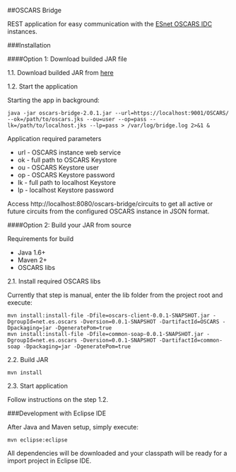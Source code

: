##OSCARS Bridge

REST application for easy communication with the [ESnet OSCARS IDC](https://github.com/esnet/oscars) instances.

###Installation

####Option 1: Download builded JAR file

1.1. Download builded JAR from [here](http://meican-cipo.inf.ufrgs.br/playground/oscars-bridge-2.0.1.jar)

1.2. Start the application

Starting the app in background:

```
java -jar oscars-bridge-2.0.1.jar --url=https://localhost:9001/OSCARS/ --ok=/path/to/oscars.jks --ou=user --op=pass --lk=/path/to/localhost.jks --lp=pass > /var/log/bridge.log 2>&1 &
```

Application required parameters

- url - OSCARS instance web service
- ok - full path to OSCARS Keystore
- ou - OSCARS Keystore user
- op - OSCARS Keystore password
- lk - full path to localhost Keystore
- lp - localhost Keystore password

Access http://localhost:8080/oscars-bridge/circuits to get all active or future circuits from the configured OSCARS instance in JSON format.

####Option 2: Build your JAR from source

Requirements for build

- Java 1.6+
- Maven 2+
- OSCARS libs

2.1. Install required OSCARS libs 

Currently that step is manual, enter the lib folder from the project root and execute:

```
mvn install:install-file -Dfile=oscars-client-0.0.1-SNAPSHOT.jar -DgroupId=net.es.oscars -Dversion=0.0.1-SNAPSHOT -DartifactId=OSCARS -Dpackaging=jar -DgeneratePom=true
mvn install:install-file -Dfile=common-soap-0.0.1-SNAPSHOT.jar -DgroupId=net.es.oscars -Dversion=0.0.1-SNAPSHOT -DartifactId=common-soap -Dpackaging=jar -DgeneratePom=true
```

2.2. Build JAR

```
mvn install
```

2.3. Start application

Follow instructions on the step 1.2.

###Development with Eclipse IDE

After Java and Maven setup, simply execute:

```
mvn eclipse:eclipse
```

All dependencies will be downloaded and your classpath will be ready for a import project in Eclipse IDE.
